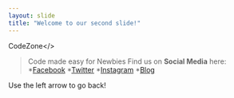 ```yaml
---
layout: slide
title: "Welcome to our second slide!"
---
```

CodeZone</>
>Code made easy for Newbies
Find us on **Social Media** here:
*[Facebook](https://www.facebook.com/CodeZoneUG)
*[Twitter](https://www.twitter.com/CodeZoneUG)
*[Instagram](https://www.instagram.com/CodeZoneUG)
*[Blog](https://codezoneug.wordpress.com/)

Use the left arrow to go back!
